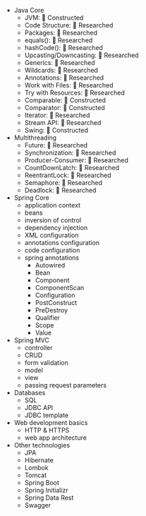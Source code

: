 - Java Core
  - JVM: 🚀 Constructed
  - Code Structure: 🔬 Researched
  - Packages: 🔬 Researched
  - equals(): 🔬 Researched
  - hashCode(): 🔬 Researched
  - Upcasting/Downcasting: 🔬 Researched
  - Generics: 🔬 Researched
  - Wildcards: 🔬 Researched
  - Annotations: 🔬 Researched
  - Work with Files: 🔬 Researched
  - Try with Resources: 🔬 Researched
  - Comparable: 🚀 Constructed
  - Comparator: 🚀 Constructed
  - Iterator: 🔬 Researched
  - Stream API: 🔬 Researched
  - Swing: 🚀 Constructed
- Multithreading
  - Future: 🔬 Researched
  - Synchronization: 🔬 Researched
  - Producer-Consumer: 🔬 Researched
  - CountDownLatch: 🔬 Researched
  - ReentrantLock: 🔬 Researched
  - Semaphore: 🔬 Researched
  - Deadlock: 🔬 Researched
- Spring Core
  - application context
  - beans
  - inversion of control
  - dependency injection
  - XML configuration
  - annotations configuration
  - code configuration
  - spring annotations
    - Autowired
    - Bean
    - Component
    - ComponentScan
    - Configuration
    - PostConstruct
    - PreDestroy
    - Qualifier
    - Scope
    - Value
- Spring MVC
  - controller
  - CRUD
  - form validation
  - model
  - view
  - passing request parameters
- Databases 
  - SQL
  - JDBC API
  - JDBC template
 - Web development basics
   - HTTP & HTTPS
   - web app architecture
- Other technologies
  - JPA
  - Hibernate
  - Lombok
  - Tomcat
  - Spring Boot
  - Spring Initializr
  - Spring Data Rest
  - Swagger
